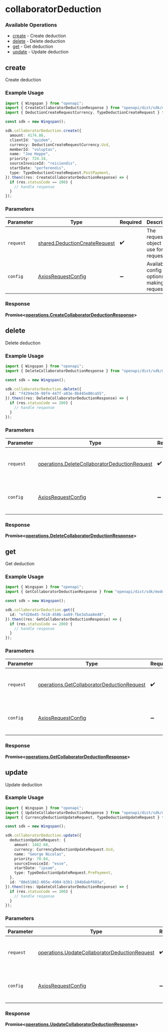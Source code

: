 # collaboratorDeduction

### Available Operations

* [create](#create) - Create deduction
* [delete](#delete) - Delete deduction
* [get](#get) - Get deduction
* [update](#update) - Update deduction

## create

Create deduction

### Example Usage

```typescript
import { Wingspan } from "openapi";
import { CreateCollaboratorDeductionResponse } from "openapi/dist/sdk/models/operations";
import { DeductionCreateRequestCurrency, TypeDeductionCreateRequest } from "openapi/dist/sdk/models/shared";

const sdk = new Wingspan();

sdk.collaboratorDeduction.create({
  amount: 4174.86,
  clientId: "quidem",
  currency: DeductionCreateRequestCurrency.Usd,
  memberId: "voluptas",
  name: "Joe Hoppe",
  priority: 724.34,
  sourceInvoiceId: "reiciendis",
  startDate: "perferendis",
  type: TypeDeductionCreateRequest.PostPayment,
}).then((res: CreateCollaboratorDeductionResponse) => {
  if (res.statusCode == 200) {
    // handle response
  }
});
```

### Parameters

| Parameter                                                                      | Type                                                                           | Required                                                                       | Description                                                                    |
| ------------------------------------------------------------------------------ | ------------------------------------------------------------------------------ | ------------------------------------------------------------------------------ | ------------------------------------------------------------------------------ |
| `request`                                                                      | [shared.DeductionCreateRequest](../../models/shared/deductioncreaterequest.md) | :heavy_check_mark:                                                             | The request object to use for the request.                                     |
| `config`                                                                       | [AxiosRequestConfig](https://axios-http.com/docs/req_config)                   | :heavy_minus_sign:                                                             | Available config options for making requests.                                  |


### Response

**Promise<[operations.CreateCollaboratorDeductionResponse](../../models/operations/createcollaboratordeductionresponse.md)>**


## delete

Delete deduction

### Example Usage

```typescript
import { Wingspan } from "openapi";
import { DeleteCollaboratorDeductionResponse } from "openapi/dist/sdk/models/operations";

const sdk = new Wingspan();

sdk.collaboratorDeduction.delete({
  id: "f4294e36-98f4-447f-a03e-8b445e80ca55",
}).then((res: DeleteCollaboratorDeductionResponse) => {
  if (res.statusCode == 200) {
    // handle response
  }
});
```

### Parameters

| Parameter                                                                                                      | Type                                                                                                           | Required                                                                                                       | Description                                                                                                    |
| -------------------------------------------------------------------------------------------------------------- | -------------------------------------------------------------------------------------------------------------- | -------------------------------------------------------------------------------------------------------------- | -------------------------------------------------------------------------------------------------------------- |
| `request`                                                                                                      | [operations.DeleteCollaboratorDeductionRequest](../../models/operations/deletecollaboratordeductionrequest.md) | :heavy_check_mark:                                                                                             | The request object to use for the request.                                                                     |
| `config`                                                                                                       | [AxiosRequestConfig](https://axios-http.com/docs/req_config)                                                   | :heavy_minus_sign:                                                                                             | Available config options for making requests.                                                                  |


### Response

**Promise<[operations.DeleteCollaboratorDeductionResponse](../../models/operations/deletecollaboratordeductionresponse.md)>**


## get

Get deduction

### Example Usage

```typescript
import { Wingspan } from "openapi";
import { GetCollaboratorDeductionResponse } from "openapi/dist/sdk/models/operations";

const sdk = new Wingspan();

sdk.collaboratorDeduction.get({
  id: "efd20e45-7e18-458b-aa89-fbe3a5aa8e48",
}).then((res: GetCollaboratorDeductionResponse) => {
  if (res.statusCode == 200) {
    // handle response
  }
});
```

### Parameters

| Parameter                                                                                                | Type                                                                                                     | Required                                                                                                 | Description                                                                                              |
| -------------------------------------------------------------------------------------------------------- | -------------------------------------------------------------------------------------------------------- | -------------------------------------------------------------------------------------------------------- | -------------------------------------------------------------------------------------------------------- |
| `request`                                                                                                | [operations.GetCollaboratorDeductionRequest](../../models/operations/getcollaboratordeductionrequest.md) | :heavy_check_mark:                                                                                       | The request object to use for the request.                                                               |
| `config`                                                                                                 | [AxiosRequestConfig](https://axios-http.com/docs/req_config)                                             | :heavy_minus_sign:                                                                                       | Available config options for making requests.                                                            |


### Response

**Promise<[operations.GetCollaboratorDeductionResponse](../../models/operations/getcollaboratordeductionresponse.md)>**


## update

Update deduction

### Example Usage

```typescript
import { Wingspan } from "openapi";
import { UpdateCollaboratorDeductionResponse } from "openapi/dist/sdk/models/operations";
import { CurrencyDeductionUpdateRequest, TypeDeductionUpdateRequest } from "openapi/dist/sdk/models/shared";

const sdk = new Wingspan();

sdk.collaboratorDeduction.update({
  deductionUpdateRequest: {
    amount: 1482.68,
    currency: CurrencyDeductionUpdateRequest.Usd,
    name: "George Nicolas",
    priority: 78.84,
    sourceInvoiceId: "esse",
    startDate: "ipsam",
    type: TypeDeductionUpdateRequest.PrePayment,
  },
  id: "88e51862-065e-4904-b3b1-194b8abf603a",
}).then((res: UpdateCollaboratorDeductionResponse) => {
  if (res.statusCode == 200) {
    // handle response
  }
});
```

### Parameters

| Parameter                                                                                                      | Type                                                                                                           | Required                                                                                                       | Description                                                                                                    |
| -------------------------------------------------------------------------------------------------------------- | -------------------------------------------------------------------------------------------------------------- | -------------------------------------------------------------------------------------------------------------- | -------------------------------------------------------------------------------------------------------------- |
| `request`                                                                                                      | [operations.UpdateCollaboratorDeductionRequest](../../models/operations/updatecollaboratordeductionrequest.md) | :heavy_check_mark:                                                                                             | The request object to use for the request.                                                                     |
| `config`                                                                                                       | [AxiosRequestConfig](https://axios-http.com/docs/req_config)                                                   | :heavy_minus_sign:                                                                                             | Available config options for making requests.                                                                  |


### Response

**Promise<[operations.UpdateCollaboratorDeductionResponse](../../models/operations/updatecollaboratordeductionresponse.md)>**

